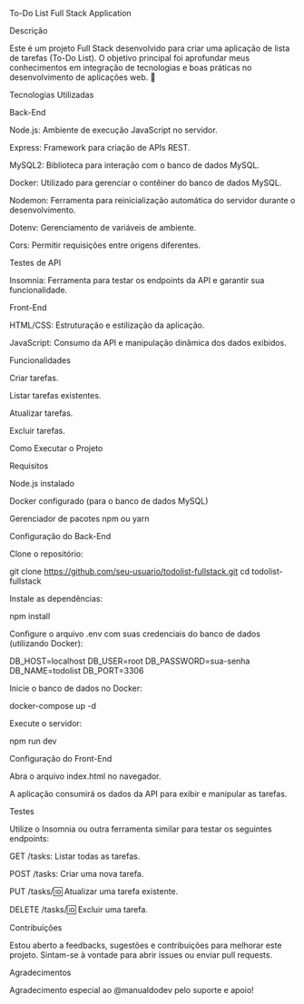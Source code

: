 To-Do List Full Stack Application

Descrição

Este é um projeto Full Stack desenvolvido para criar uma aplicação de lista de tarefas (To-Do List). O objetivo principal foi aprofundar meus conhecimentos em integração de tecnologias e boas práticas no desenvolvimento de aplicações web. 🚀

Tecnologias Utilizadas

Back-End

Node.js: Ambiente de execução JavaScript no servidor.

Express: Framework para criação de APIs REST.

MySQL2: Biblioteca para interação com o banco de dados MySQL.

Docker: Utilizado para gerenciar o contêiner do banco de dados MySQL.

Nodemon: Ferramenta para reinicialização automática do servidor durante o desenvolvimento.

Dotenv: Gerenciamento de variáveis de ambiente.

Cors: Permitir requisições entre origens diferentes.

Testes de API

Insomnia: Ferramenta para testar os endpoints da API e garantir sua funcionalidade.

Front-End

HTML/CSS: Estruturação e estilização da aplicação.

JavaScript: Consumo da API e manipulação dinâmica dos dados exibidos.

Funcionalidades

Criar tarefas.

Listar tarefas existentes.

Atualizar tarefas.

Excluir tarefas.

Como Executar o Projeto

Requisitos

Node.js instalado

Docker configurado (para o banco de dados MySQL)

Gerenciador de pacotes npm ou yarn

Configuração do Back-End

Clone o repositório:

git clone https://github.com/seu-usuario/todolist-fullstack.git
cd todolist-fullstack

Instale as dependências:

npm install

Configure o arquivo .env com suas credenciais do banco de dados (utilizando Docker):

DB_HOST=localhost
DB_USER=root
DB_PASSWORD=sua-senha
DB_NAME=todolist
DB_PORT=3306

Inicie o banco de dados no Docker:

docker-compose up -d

Execute o servidor:

npm run dev

Configuração do Front-End

Abra o arquivo index.html no navegador.

A aplicação consumirá os dados da API para exibir e manipular as tarefas.

Testes

Utilize o Insomnia ou outra ferramenta similar para testar os seguintes endpoints:

GET /tasks: Listar todas as tarefas.

POST /tasks: Criar uma nova tarefa.

PUT /tasks/:id: Atualizar uma tarefa existente.

DELETE /tasks/:id: Excluir uma tarefa.

Contribuições

Estou aberto a feedbacks, sugestões e contribuições para melhorar este projeto. Sintam-se à vontade para abrir issues ou enviar pull requests.

Agradecimentos

Agradecimento especial ao @manualdodev pelo suporte e apoio!

